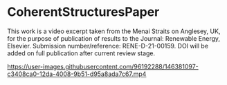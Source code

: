 # CoherentStructuresPaper

This work is a video excerpt taken from the Menai Straits on Anglesey, UK, for the purpose of publication of results to the Journal: Renewable Energy, Elsevier. Submission number/reference: RENE-D-21-00159. DOI will be added on full publication after current review stage. 

https://user-images.githubusercontent.com/96192288/146381097-c3408ca0-12da-4008-9b51-d95a8ada7c67.mp4



